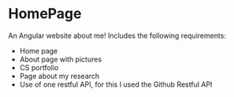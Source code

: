 # HomePage
An Angular website about me! Includes the following requirements:

* Home page
* About page with pictures
* CS portfolio
* Page about my research
* Use of one restful API, for this I used the Github Restful API
